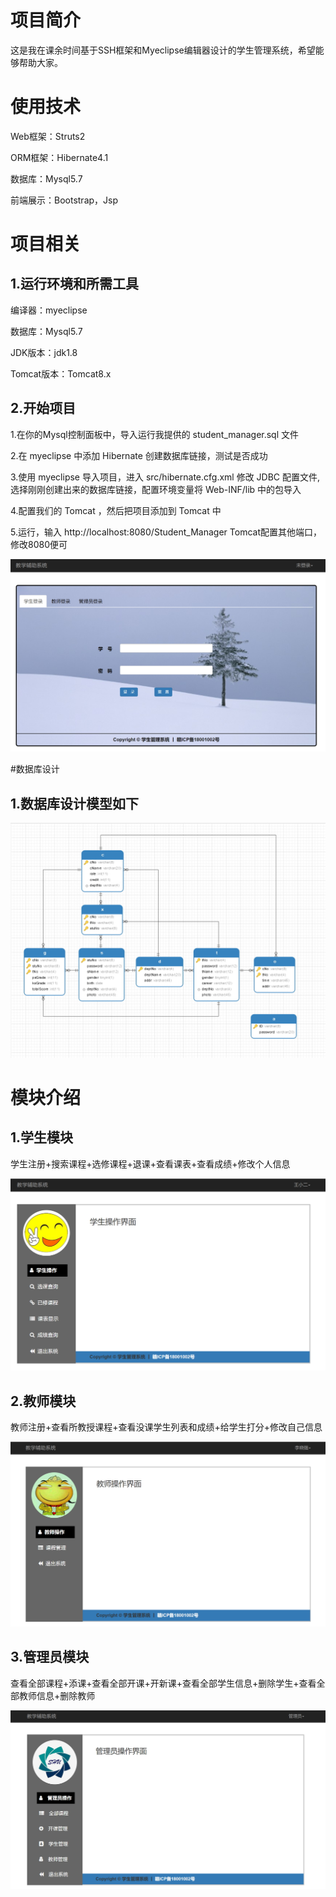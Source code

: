 # 项目简介

这是我在课余时间基于SSH框架和Myeclipse编辑器设计的学生管理系统，希望能够帮助大家。

# 使用技术

Web框架：Struts2

ORM框架：Hibernate4.1

数据库：Mysql5.7

前端展示：Bootstrap，Jsp

# 项目相关

## 1.运行环境和所需工具

编译器：myeclipse

数据库：Mysql5.7

JDK版本：jdk1.8

Tomcat版本：Tomcat8.x

## 2.开始项目

1.在你的Mysql控制面板中，导入运行我提供的 student_manager.sql 文件

2.在 myeclipse 中添加 Hibernate 创建数据库链接，测试是否成功

3.使用 myeclipse 导入项目，进入 src/hibernate.cfg.xml 修改 JDBC 配置文件,选择刚刚创建出来的数据库链接，配置环境变量将 Web-INF/lib 中的包导入

4.配置我们的 Tomcat ，然后把项目添加到 Tomcat 中

5.运行，输入 http://localhost:8080/Student_Manager Tomcat配置其他端口，修改8080便可

 ![](https://github.com/1123GY/Student_Manager/blob/master/Image/首页.jpg)
 
 #数据库设计

 ## 1.数据库设计模型如下

 ![](https://github.com/1123GY/Student_Manager/blob/master/Student_Manager/sql/数据库设计模型.jpg)

 # 模块介绍
 
 ## 1.学生模块
 
学生注册+搜索课程+选修课程+退课+查看课表+查看成绩+修改个人信息

![](https://github.com/1123GY/Student_Manager/blob/master/Image/学生首页.jpg)

 ## 2.教师模块
 
教师注册+查看所教授课程+查看没课学生列表和成绩+给学生打分+修改自己信息

![](https://github.com/1123GY/Student_Manager/blob/master/Image/教师界面.jpg)

 ## 3.管理员模块
 
查看全部课程+添课+查看全部开课+开新课+查看全部学生信息+删除学生+查看全部教师信息+删除教师

![](https://github.com/1123GY/Student_Manager/blob/master/Image/管理员页面.jpg)